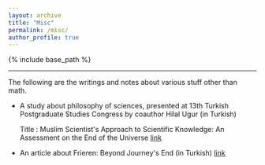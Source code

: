 ```yaml
---
layout: archive
title: "Misc"
permalink: /misc/
author_profile: true
---
```


{% include base_path %}

------
The following are the writings and notes about various stuff other than math.

* A study about philosophy of sciences, presented at 13th Turkish Postgraduate Studies Congress by coauthor Hilal Ugur (in Turkish)
  
  Title : Muslim Scientist's Approach to Scientific Knowledge: An Assessment on the End of the Universe [link](https://tlck.org.tr/wp-content/uploads/2024/11/13.-TLCK-Ozet-Kitapcigi-nihai-.pdf)
* An article about Frieren: Beyond Journey's End (in Turkish)
  [link](https://legendariumturkiye.com/tolkienden-uzakta-ama-tolkienin-ozunde-bir-is-frieren/) 
